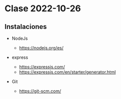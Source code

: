 # Clase 2022-10-26

## Instalaciones
- NodeJs
    - https://nodejs.org/es/

- express
    - https://expressjs.com/
    - https://expressjs.com/en/starter/generator.html

- Git
    - https://git-scm.com/
